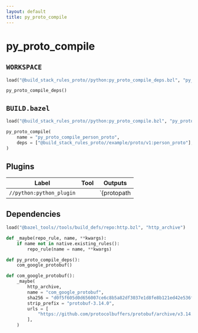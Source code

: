 ```yaml
---
layout: default
title: py_proto_compile
---
```


# py_proto_compile

## `WORKSPACE`

```python
load("@build_stack_rules_proto//python:py_proto_compile_deps.bzl", "py_proto_compile_deps")

py_proto_compile_deps()
```

## `BUILD.bazel`

```python
load("@build_stack_rules_proto//python:py_proto_compile.bzl", "py_proto_compile")

py_proto_compile(
    name = "py_proto_compile_person_proto",
    deps = ["@build_stack_rules_proto//example/proto/v1:person_proto"],
)
```

## Plugins

| Label | Tool | Outputs |
| ---- | ---- | ------- |
| `//python:python_plugin` |  |  `{protopath|python}_pb2.py` |


## Dependencies

```python
load("@bazel_tools//tools/build_defs/repo:http.bzl", "http_archive")

def _maybe(repo_rule, name, **kwargs):
    if name not in native.existing_rules():
        repo_rule(name = name, **kwargs)

def py_proto_compile_deps():
    com_google_protobuf()

def com_google_protobuf():
    _maybe(
        http_archive,
        name = "com_google_protobuf",
        sha256 = "d0f5f605d0d656007ce6c8b5a82df3037e1d8fe8b121ed42e536f569dec16113",
        strip_prefix = "protobuf-3.14.0",
        urls = [
            "https://github.com/protocolbuffers/protobuf/archive/v3.14.0.tar.gz",
        ],
    )
```